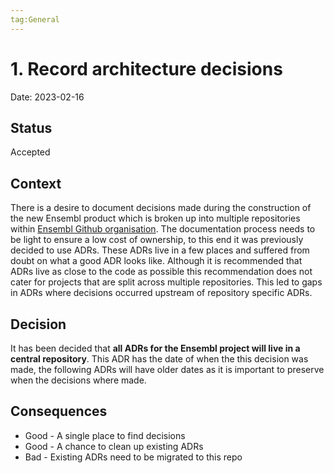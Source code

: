 ```yaml
---
tag:General
---
```


# 1. Record architecture decisions

Date: 2023-02-16

## Status

Accepted

## Context

There is a desire to document decisions made during the construction of the new Ensembl product which is broken up into multiple repositories within [Ensembl Github organisation](https://github.com/Ensembl). The documentation process needs to be light to ensure a low cost of ownership, to this end it was previously decided to use ADRs. These ADRs live in a few places and suffered from doubt on what a good ADR looks like. Although it is recommended that ADRs live as close to the code as possible this recommendation does not cater for projects that are split across multiple repositories. This led to gaps in ADRs where decisions occurred upstream of repository specific ADRs.

## Decision

It has been decided that **all ADRs for the Ensembl project will live in a central repository**. This ADR has the date of when the this decision was made, the following ADRs will have older dates as it is important to preserve when the decisions where made.

## Consequences

- Good - A single place to find decisions 
- Good - A chance to clean up existing ADRs
- Bad - Existing ADRs need to be migrated to this repo
